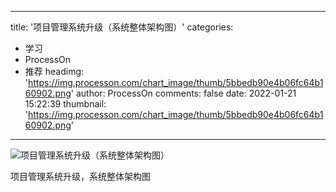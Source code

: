 
---
title: '项目管理系统升级（系统整体架构图）'
categories: 
 - 学习
 - ProcessOn
 - 推荐
headimg: 'https://img.processon.com/chart_image/thumb/5bbedb90e4b06fc64b160902.png'
author: ProcessOn
comments: false
date: 2022-01-21 15:22:39
thumbnail: 'https://img.processon.com/chart_image/thumb/5bbedb90e4b06fc64b160902.png'
---

<div>   
<img class="thumb" alt="项目管理系统升级（系统整体架构图）" src="https://img.processon.com/chart_image/thumb/5bbedb90e4b06fc64b160902.png" referrerpolicy="no-referrer">
<p>项目管理系统升级，系统整体架构图</p>  
</div>
            